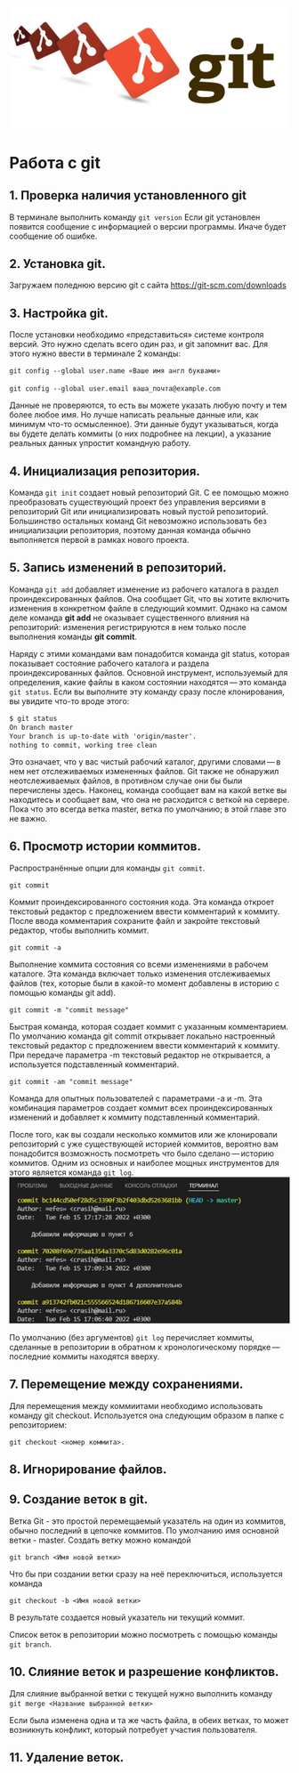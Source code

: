 ![Эмблема](git-banner3.jpg)
# Работа с git

## 1. Проверка наличия установленного git

В терминале выполнить команду  `git version`
Если git установлен появится сообщение с информацией  о версии программы. Иначе будет сообщение об ошибке.

## 2. Установка git.
Загружаем поледнюю версию git с сайта https://git-scm.com/downloads

## 3. Настройка git.
После установки необходимо «представиться» системе контроля версий. Это нужно сделать всего один раз, и git запомнит вас. Для этого нужно ввести в терминале 2 команды:
```
git config --global user.name «Ваше имя англ буквами»

git config --global user.email ваша_почта@example.com
```

Данные не проверяются, то есть вы можете указать любую почту и тем более любое имя. Но лучше написать реальные данные или, как минимум что-то осмысленное). Эти данные будут указываться, когда вы будете делать коммиты (о них подробнее на лекции), а указание реальных данных упростит командную работу.

## 4. Инициализация репозитория.
Команда `git init` создает новый репозиторий Git. С ее помощью можно преобразовать существующий проект без управления версиями в репозиторий Git или инициализировать новый пустой репозиторий. Большинство остальных команд Git невозможно использовать без инициализации репозитория, поэтому данная команда обычно выполняется первой в рамках нового проекта.
## 5. Запись изменений в репозиторий.
Команда `git add` добавляет изменение из рабочего каталога в раздел проиндексированных файлов. Она сообщает Git, что вы хотите включить изменения в конкретном файле в следующий коммит. Однако на самом деле команда **git add** не оказывает существенного влияния на репозиторий: изменения регистрируются в нем только после выполнения команды **git commit**.

Наряду с этими командами вам понадобится команда git status, которая показывает состояние рабочего каталога и раздела проиндексированных файлов.
Основной инструмент, используемый для определения, какие файлы в каком состоянии находятся — это команда `git status`. Если вы выполните эту команду сразу после клонирования, вы увидите что-то вроде этого:
```
$ git status
On branch master
Your branch is up-to-date with 'origin/master'.
nothing to commit, working tree clean
```
Это означает, что у вас чистый рабочий каталог, другими словами — в нем нет отслеживаемых измененных файлов. Git также не обнаружил неотслеживаемых файлов, в противном случае они бы были перечислены здесь. Наконец, команда сообщает вам на какой ветке вы находитесь и сообщает вам, что она не расходится с веткой на сервере. Пока что это всегда ветка master, ветка по умолчанию; в этой главе это не важно.
## 6. Просмотр истории коммитов.
Распространённые опции для команды `git commit`.
```
git commit
```
Коммит проиндексированного состояния кода. Эта команда откроет текстовый редактор с предложением ввести комментарий к коммиту. После ввода комментария сохраните файл и закройте текстовый редактор, чтобы выполнить коммит.

```
git commit -a
```
Выполнение коммита состояния со всеми изменениями в рабочем каталоге. Эта команда включает только изменения отслеживаемых файлов (тех, которые были в какой-то момент добавлены в историю с помощью команды git add).

```
git commit -m "commit message"
```
Быстрая команда, которая создает коммит с указанным комментарием. По умолчанию команда git commit открывает локально настроенный текстовый редактор с предложением ввести комментарий к коммиту. При передаче параметра -m текстовый редактор не открывается, а используется подставленный комментарий.

```
git commit -am "commit message"
```
Команда для опытных пользователей с параметрами -a и -m. Эта комбинация параметров создает коммит всех проиндексированных изменений и добавляет к коммиту подставленный комментарий.

После того, как вы создали несколько коммитов или же клонировали репозиторий с уже существующей историей коммитов, вероятно вам понадобится возможность посмотреть что было сделано — историю коммитов. Одним из основных и наиболее мощных инструментов для этого является команда `git log`.
![Пример](log.jpg)

По умолчанию (без аргументов) `git log` перечисляет коммиты, сделанные в репозитории в обратном к хронологическому порядке — последние коммиты находятся вверху.
## 7. Перемещение между сохранениями.
Для перемещения между коммиитами необходимо использовать команду git checkout. Используется она следующим образом в папке с репозиторием: 
```
git checkout <номер коммита>.
```


## 8. Игнорирование файлов.
## 9. Создание веток в git.
Ветка Git - это простой перемещаемый указатель на один из коммитов, обычно последний в цепочке коммитов.
По умолчанию имя основной ветки - master.
Создать ветку можно командой 
```
git branch <Имя новой ветки>
```
Что бы при создании ветки сразу на неё переключиться, используется команда
```
git checkout -b <Имя новой ветки>
```
В результате создается новый указатель ни текущий коммит.

Список веток в репозитории можно посмотреть с помощью команды `git branch`.
## 10. Слияние веток и разрешение конфликтов.
Для слияние выбранной ветки с текущей нужно выполнить команду 
` git merge <Название выбранной ветки>`

Если была изменена одна и та же часть файла, в обеих ветках, то может возникнуть конфликт, который потребует участия пользователя.
## 11. Удаление веток.